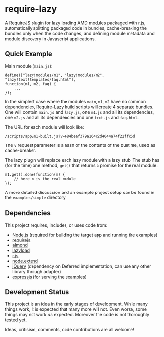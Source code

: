 require-lazy
============

A RequireJS plugin for lazy loading AMD modules packaged with r.js, automatically splitting packaged
code in bundles, cache-breaking the bundles only when the code changes, and defining module metadata
and module discovery in Javascript applications.

Quick Example
-------------

Main module (`main.js`):

	define(["lazy!modules/m1", "lazy!modules/m2", "lazy!text!templates/faq.html"],
	function(m1, m2, faq) {
		...
	});

In the simplest case where the modules `main`, `m1`, `m2` have no common dependencies, Require-Lazy
build scripts will create 4 separate bundles. One will contain `main.js` and `lazy.js`, one `m1.js`
and all its dependencies, one `m2.js` and all its dependencies and one `text.js` and `faq.html`.

The URL for each module will look like:

	/scripts/app/m1-built.js?v=684beaf379a164c2d4044a74f22ffc6d

The `v` request parameter is a hash of the contents of the built file, used as cache-breaker.

The lazy plugin will replace each lazy module with a lazy stub. The stub has (for the time)
one method, `get()` that returns a promise for the real module:

	m1.get().done(function(m) {
		// here m is the real module
	});

A more detailed discussion and an example project setup can be found in the `examples/simple`
directory.

Dependencies
------------
This project requires, includes, or uses code from:

- [Node.js](http://nodejs.org/) (required for building the target app and running the examples)
- [requirejs](https://github.com/jrburke/requirejs)
- [almond](https://github.com/jrburke/almond)
- [lazyload](https://github.com/rgrove/lazyload/)
- [r.js](https://github.com/jrburke/r.js)
- [node.extend](https://github.com/dreamerslab/node.extend)
- [jQuery](http://jquery.com/) (dependency on Deferred implementation, can use any other library through adapter)
- [expressjs](http://expressjs.com/) (for serving the examples)

Development Status
------------------
This project is an idea in the early stages of development. While many things work, it is expected
that many more will not. Even worse, some things may not work *as* expected. Moreover the code is
not thoroughly tested yet.

Ideas, critisism, comments, code contributions are all welcome!
